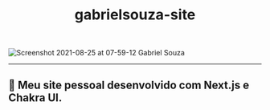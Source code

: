 <h1 align="center">gabrielsouza-site</h1><br>

![Screenshot 2021-08-25 at 07-59-12 Gabriel Souza](https://raw.githubusercontent.com/Gabrielcsg19/portifolio-site/main/assets/cover-img.png)

---

## 🚀 Meu site pessoal desenvolvido com Next.js e Chakra UI.

